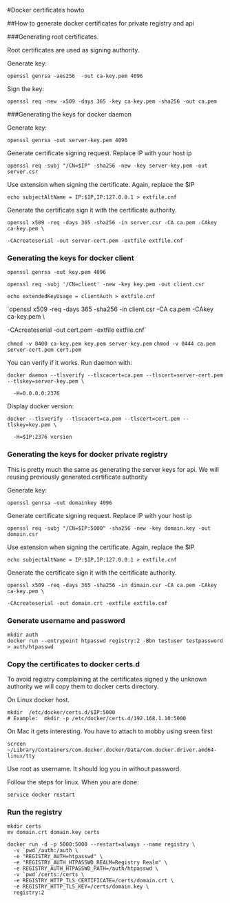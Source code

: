 #Docker certificates howto

##How to generate docker certificates for private registry and api

###Generating root certificates.

Root certificates are used as signing authority.

Generate key:

`openssl genrsa -aes256  -out ca-key.pem 4096`

Sign the key:

`openssl req -new -x509 -days 365 -key ca-key.pem -sha256 -out ca.pem`


###Generating the keys for docker daemon

Generate key:

`openssl genrsa -out server-key.pem 4096`

Generate certificate signing request. Replace IP with your host ip

`openssl req -subj "/CN=$IP" -sha256 -new -key server-key.pem -out server.csr`

Use extension when signing the certificate. Again, replace the $IP

`echo subjectAltName = IP:$IP,IP:127.0.0.1 > extfile.cnf`

Generate the certificate sign it with the certificate authority.
```
openssl x509 -req -days 365 -sha256 -in server.csr -CA ca.pem -CAkey ca-key.pem \

-CAcreateserial -out server-cert.pem -extfile extfile.cnf
```


### Generating the keys for docker client

`openssl genrsa -out key.pem 4096`

`openssl req -subj '/CN=client' -new -key key.pem -out client.csr`

`echo extendedKeyUsage = clientAuth > extfile.cnf`

`openssl x509 -req -days 365 -sha256 -in client.csr -CA ca.pem -CAkey ca-key.pem \

  -CAcreateserial -out cert.pem -extfile extfile.cnf`


`chmod -v 0400 ca-key.pem key.pem server-key.pem`
`chmod -v 0444 ca.pem server-cert.pem cert.pem`


You can verify if it works. Run daemon with:

```
docker daemon --tlsverify --tlscacert=ca.pem --tlscert=server-cert.pem --tlskey=server-key.pem \

  -H=0.0.0.0:2376
```  

Display docker version:

```
docker --tlsverify --tlscacert=ca.pem --tlscert=cert.pem --tlskey=key.pem \

  -H=$IP:2376 version
```


### Generating the keys for docker private registry

This is pretty much the same as generating the server keys for api. We will reusing
previously generated certificate authority

Generate key:

`openssl genrsa -out domainkey 4096`

Generate certificate signing request. Replace IP with your host ip

`openssl req -subj "/CN=$IP:5000" -sha256 -new -key domain.key -out domain.csr`

Use extension when signing the certificate. Again, replace the $IP

`echo subjectAltName = IP:$IP,IP:127.0.0.1 > extfile.cnf`

Generate the certificate sign it with the certificate authority.
```
openssl x509 -req -days 365 -sha256 -in dimain.csr -CA ca.pem -CAkey ca-key.pem \

-CAcreateserial -out domain.crt -extfile extfile.cnf
```

### Generate username and password

```
mkdir auth
docker run --entrypoint htpasswd registry:2 -Bbn testuser testpassword > auth/htpasswd
```

### Copy the certificates to docker certs.d

To avoid registry complaining at the certificates signed y the unknown authority we will
copy them to docker certs directory.

On Linux docker host.

```
mkdir  /etc/docker/certs.d/$IP:5000
# Example:  mkdir -p /etc/docker/certs.d/192.168.1.10:5000
```

On Mac it gets interesting. You have to attach to mobby using sreen first

```
screen ~/Library/Containers/com.docker.docker/Data/com.docker.driver.amd64-linux/tty
```

Use root as username. It should log you in without password.

Follow the steps for linux. When you are done:

`service docker restart`

### Run the registry

```
mkdir certs
mv domain.crt domain.key certs
```

```
docker run -d -p 5000:5000 --restart=always --name registry \
  -v `pwd`/auth:/auth \
  -e "REGISTRY_AUTH=htpasswd" \
  -e "REGISTRY_AUTH_HTPASSWD_REALM=Registry Realm" \
  -e REGISTRY_AUTH_HTPASSWD_PATH=/auth/htpasswd \
  -v `pwd`/certs:/certs \
  -e REGISTRY_HTTP_TLS_CERTIFICATE=/certs/domain.crt \
  -e REGISTRY_HTTP_TLS_KEY=/certs/domain.key \
  registry:2
```

